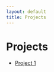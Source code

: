 ```yaml
---
layout: default
title: Projects
---
```


# Projects

- [Project 1](/projects/project1/) <!-- Link to project page -->
